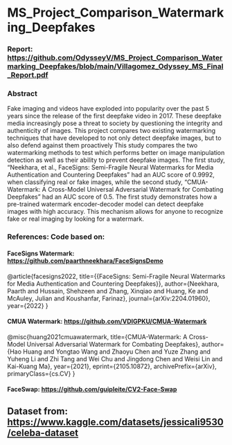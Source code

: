 ﻿# MS_Project_Comparison_Watermarking_Deepfakes
### Report: https://github.com/OdysseyV/MS_Project_Comparison_Watermarking_Deepfakes/blob/main/Villagomez_Odyssey_MS_Final_Report.pdf

### Abstract
Fake imaging and videos have exploded into popularity over the past 5 years
since the release of the first deepfake video in 2017. These deepfake media increasingly
pose a threat to society by questioning the integrity and authenticity of images. This
project compares two existing watermarking techniques that have developed to not only
detect deepfake images, but to also defend against them proactively This study compares
the two watermarking methods to test which performs better on image manipulation
detection as well as their ability to prevent deepfake images. The first study, “Neekhara,
et al., FaceSigns: Semi-Fragile Neural Watermarks for Media Authentication and
Countering Deepfakes” had an AUC score of 0.9992, when classifying real or fake
images, while the second study, “CMUA-Watermark: A Cross-Model Universal
Adversarial Watermark for Combating Deepfakes” had an AUC score of 0.5. The first
study demonstrates how a pre-trained watermark encoder-decoder model can detect
deepfake images with high accuracy. This mechanism allows for anyone to recognize
fake or real imaging by looking for a watermark.

### References: Code based on: 

#### FaceSigns Watermark: https://github.com/paarthneekhara/FaceSignsDemo
@article{facesigns2022,
  title={{FaceSigns: Semi-Fragile Neural Watermarks for Media Authentication and Countering Deepfakes}},
  author={Neekhara, Paarth and Hussain, Shehzeen and Zhang, Xinqiao and Huang, Ke and McAuley, Julian and Koushanfar, Farinaz},
  journal={arXiv:2204.01960},
  year={2022}
}

#### CMUA Watermark: https://github.com/VDIGPKU/CMUA-Watermark
@misc{huang2021cmuawatermark,
      title={CMUA-Watermark: A Cross-Model Universal Adversarial Watermark for Combating Deepfakes}, 
      author={Hao Huang and Yongtao Wang and Zhaoyu Chen and Yuze Zhang and Yuheng Li and Zhi Tang and Wei Chu and Jingdong Chen and Weisi Lin and Kai-Kuang Ma},
      year={2021},
      eprint={2105.10872},
      archivePrefix={arXiv},
      primaryClass={cs.CV}
}

#### FaceSwap: https://github.com/guipleite/CV2-Face-Swap

## Dataset from: https://www.kaggle.com/datasets/jessicali9530/celeba-dataset
